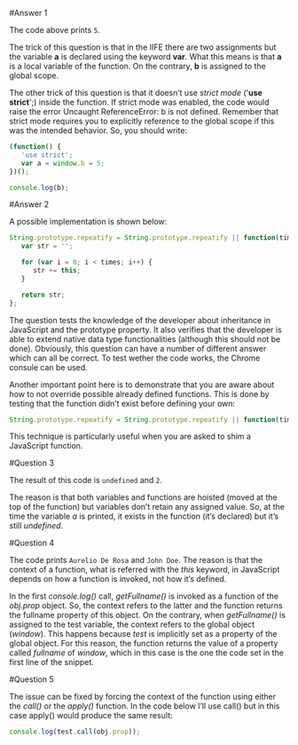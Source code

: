 #Answer 1

The code above prints `5`.

The trick of this question is that in the IIFE there are two assignments but the variable **a** is declared using the keyword **var**. What this means is that **a** is a local variable of the function. On the contrary, **b** is assigned to the global scope.

The other trick of this question is that it doesn’t use *strict mode* ('**use strict**';) inside the function. If strict mode was enabled, the code would raise the error Uncaught ReferenceError: b is not defined. Remember that strict mode requires you to explicitly reference to the global scope if this was the intended behavior. So, you should write:

```javascript
(function() {
   'use strict';
   var a = window.b = 5;
})();

console.log(b);
```

#Answer 2

A possible implementation is shown below:

```javascript
String.prototype.repeatify = String.prototype.repeatify || function(times) {
   var str = '';

   for (var i = 0; i < times; i++) {
      str += this;
   }

   return str;
};
```

The question tests the knowledge of the developer about inheritance in JavaScript and the prototype property. It also verifies that the developer is able to extend native data type functionalities (although this should not be done). Obviously, this question can have a number of different answer which can all be correct. To test wether the code works, the Chrome consule can be used.

Another important point here is to demonstrate that you are aware about how to not override possible already defined functions. This is done by testing that the function didn’t exist before defining your own:

```javascript
String.prototype.repeatify = String.prototype.repeatify || function(times) {/* code here */};
```

This technique is particularly useful when you are asked to shim a JavaScript function.

#Question 3

The result of this code is `undefined` and `2`.

The reason is that both variables and functions are hoisted (moved at the top of the function) but variables don’t retain any assigned value. So, at the time the variable *a* is printed, it exists in the function (it’s declared) but it’s still *undefined*.

#Question 4

The code prints `Aurelio De Rosa` and `John Doe`. The reason is that the context of a function, what is referred with the *this* keyword, in JavaScript depends on how a function is invoked, not how it’s defined.

In the first *console.log()* call, *getFullname()* is invoked as a function of the *obj.prop* object. So, the context refers to the latter and the function returns the fullname property of this object. On the contrary, when *getFullname()* is assigned to the test variable, the context refers to the global object (*window*). This happens because *test* is implicitly set as a property of the global object. For this reason, the function returns the value of a property called *fullname* of *window*, which in this case is the one the code set in the first line of the snippet.

#Question 5

The issue can be fixed by forcing the context of the function using either the *call()* or the *apply()* function. In the code below I’ll use call() but in this case apply() would produce the same result:

```javascript
console.log(test.call(obj.prop));
```
